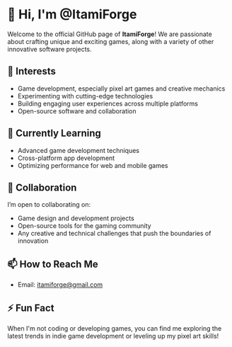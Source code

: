 # 👋 Hi, I'm @ItamiForge

Welcome to the official GitHub page of **ItamiForge**! We are passionate about crafting unique and exciting games, along with a variety of other innovative software projects.

## 👀 Interests

- Game development, especially pixel art games and creative mechanics
- Experimenting with cutting-edge technologies
- Building engaging user experiences across multiple platforms
- Open-source software and collaboration

## 🌱 Currently Learning

- Advanced game development techniques
- Cross-platform app development
- Optimizing performance for web and mobile games

## 💞️ Collaboration

I’m open to collaborating on:
- Game design and development projects
- Open-source tools for the gaming community
- Any creative and technical challenges that push the boundaries of innovation

## 📫 How to Reach Me

- Email: [itamiforge@gmail.com](mailto:itamiforge@gmail.com)

## ⚡ Fun Fact

When I'm not coding or developing games, you can find me exploring the latest trends in indie game development or leveling up my pixel art skills!

<!---
ItamiForge/ItamiForge is a ✨ special ✨ repository because its `README.md` (this file) appears on your GitHub profile.
You can click the Preview link to take a look at your changes.
--->
